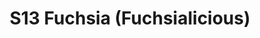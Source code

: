---
title: S13 Fuchsia (Fuchsialicious)
permalink: "/teams/s13-fuchsia"
teamslug: s13-fuchsia
members:
- Adam Strasberg - Captain
- Jim Connolly - QB
- Sean Boylan
- Chris Cormier
- Honesto Gregory
- Bob Hukill
- Jerrell Price
- James Roll
- Scott Steinhardt
- Michele Ta-a
- Stephen Tackney
- Scott Williams
teamid: 4815
name: S13 Fuchsia
color: Fuchsialicious
division: ''
---